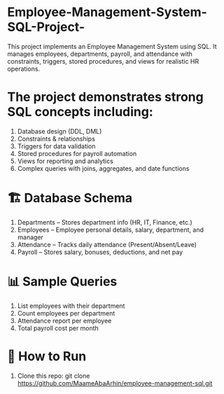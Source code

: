 # Employee-Management-System-SQL-Project-
This project implements an Employee Management System using SQL. It manages employees, departments, payroll, and attendance with constraints, triggers, stored procedures, and views for realistic HR operations.

# The project demonstrates strong SQL concepts including:
1. Database design (DDL, DML)
2. Constraints & relationships
3. Triggers for data validation
4. Stored procedures for payroll automation
5. Views for reporting and analytics
6. Complex queries with joins, aggregates, and date functions

# 🏗️ Database Schema
1. Departments – Stores department info (HR, IT, Finance, etc.)
2. Employees – Employee personal details, salary, department, and manager
3. Attendance – Tracks daily attendance (Present/Absent/Leave)
4. Payroll – Stores salary, bonuses, deductions, and net pay

# 📊 Sample Queries
1. List employees with their department
2. Count employees per department
3. Attendance report per employee
4. Total payroll cost per month

# 🚀 How to Run
1. Clone this repo:
git clone https://github.com/MaameAbaArhin/employee-management-sql.git
